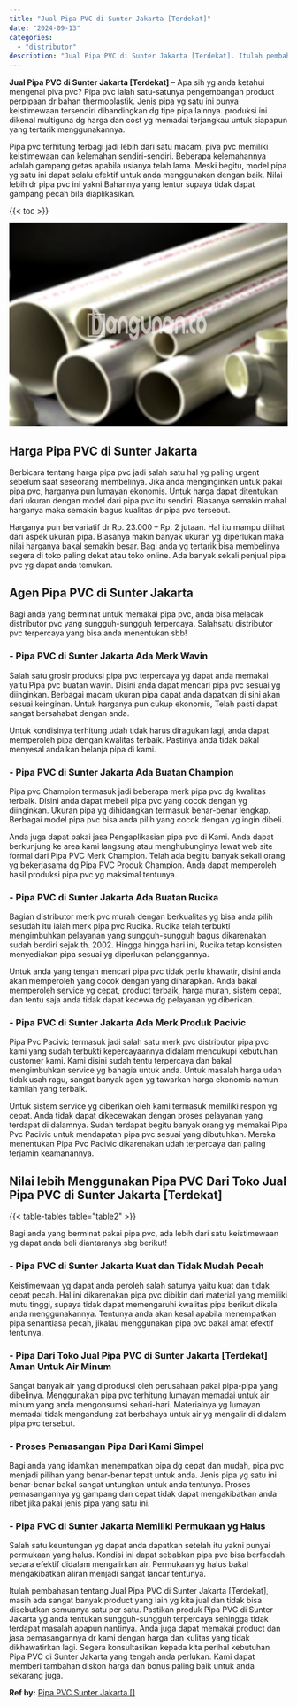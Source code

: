 ```yaml
---
title: "Jual Pipa PVC di Sunter Jakarta [Terdekat]"
date: "2024-09-13"
categories: 
  - "distributor"
description: "Jual Pipa PVC di Sunter Jakarta [Terdekat]. Itulah pembahasan tentang Jual Pipa PVC di Sunter Jakarta [Terdekat], masih ada sangat banyak product yang lain..."
---
```


**Jual Pipa PVC di Sunter Jakarta \[Terdekat\]** – Apa sih yg anda ketahui mengenai piva pvc? Pipa pvc ialah satu-satunya pengembangan product perpipaan dr bahan thermoplastik. Jenis pipa yg satu ini punya keistimewaan tersendiri dibandingkan dg tipe pipa lainnya. produksi ini dikenal multiguna dg harga dan cost yg memadai terjangkau untuk siapapun yang tertarik menggunakannya.

Pipa pvc terhitung terbagi jadi lebih dari satu macam, piva pvc memiliki keistimewaan dan kelemahan sendiri-sendiri. Beberapa kelemahannya adalah gampang getas apabila usianya telah lama. Meski begitu, model pipa yg satu ini dapat selalu efektif untuk anda menggunakan dengan baik. Nilai lebih dr pipa pvc ini yakni Bahannya yang lentur supaya tidak dapat gampang pecah bila diaplikasikan.

{{< toc >}}

![Jual Pipa PVC di Sunter Jakarta [Terdekat]](/images/jaul-pipa-pvc-24.png)

## Harga Pipa PVC di Sunter Jakarta

Berbicara tentang harga pipa pvc jadi salah satu hal yg paling urgent sebelum saat seseorang membelinya. Jika anda menginginkan untuk pakai pipa pvc, harganya pun lumayan ekonomis. Untuk harga dapat ditentukan dari ukuran dengan model dari pipa pvc itu sendiri. Biasanya semakin mahal harganya maka semakin bagus kualitas dr pipa pvc tersebut.

Harganya pun bervariatif dr Rp. 23.000 – Rp. 2 jutaan. Hal itu mampu dilihat dari aspek ukuran pipa. Biasanya makin banyak ukuran yg diperlukan maka nilai harganya bakal semakin besar. Bagi anda yg tertarik bisa membelinya segera di toko paling dekat atau toko online. Ada banyak sekali penjual pipa pvc yg dapat anda temukan.

## Agen Pipa PVC di Sunter Jakarta

Bagi anda yang berminat untuk memakai pipa pvc, anda bisa melacak distributor pvc yang sungguh-sungguh terpercaya. Salahsatu distributor pvc terpercaya yang bisa anda menentukan sbb!

### \- Pipa PVC di Sunter Jakarta Ada Merk Wavin

Salah satu grosir produksi pipa pvc terpercaya yg dapat anda memakai yaitu Pipa pvc buatan wavin. Disini anda dapat mencari pipa pvc sesuai yg diinginkan. Berbagai macam ukuran pipa dapat anda dapatkan di sini akan sesuai keinginan. Untuk harganya pun cukup ekonomis, Telah pasti dapat sangat bersahabat dengan anda.

Untuk kondisinya terhitung udah tidak harus diragukan lagi, anda dapat memperoleh pipa dengan kwalitas terbaik. Pastinya anda tidak bakal menyesal andaikan belanja pipa di kami.

### \- Pipa PVC di Sunter Jakarta Ada Buatan Champion

Pipa pvc Champion termasuk jadi beberapa merk pipa pvc dg kwalitas terbaik. Disini anda dapat mebeli pipa pvc yang cocok dengan yg diinginkan. Ukuran pipa yg dihidangkan termasuk benar-benar lengkap. Berbagai model pipa pvc bisa anda pilih yang cocok dengan yg ingin dibeli.

Anda juga dapat pakai jasa Pengaplikasian pipa pvc di Kami. Anda dapat berkunjung ke area kami langsung atau menghubunginya lewat web site formal dari Pipa PVC Merk Champion. Telah ada begitu banyak sekali orang yg bekerjasama dg Pipa PVC Produk Champion. Anda dapat memperoleh hasil produksi pipa pvc yg maksimal tentunya.

### \- Pipa PVC di Sunter Jakarta Ada Buatan Rucika

Bagian distributor merk pvc murah dengan berkualitas yg bisa anda pilih sesudah itu ialah merk pipa pvc Rucika. Rucika telah terbukti mengimbuhkan pelayanan yang sungguh-sungguh bagus dikarenakan sudah berdiri sejak th. 2002. Hingga hingga hari ini, Rucika tetap konsisten menyediakan pipa sesuai yg diperlukan pelanggannya.

Untuk anda yang tengah mencari pipa pvc tidak perlu khawatir, disini anda akan memperoleh yang cocok dengan yang diharapkan. Anda bakal memperoleh service yg cepat, product terbaik, harga murah, sistem cepat, dan tentu saja anda tidak dapat kecewa dg pelayanan yg diberikan.

### \- Pipa PVC di Sunter Jakarta Ada Merk Produk Pacivic

Pipa Pvc Pacivic termasuk jadi salah satu merk pvc distributor pipa pvc kami yang sudah terbukti kepercayaannya didalam mencukupi kebutuhan customer kami. Kami disini sudah tentu terpercaya dan bakal mengimbuhkan service yg bahagia untuk anda. Untuk masalah harga udah tidak usah ragu, sangat banyak agen yg tawarkan harga ekonomis namun kamilah yang terbaik.

Untuk sistem service yg diberikan oleh kami termasuk memiliki respon yg cepat. Anda tidak dapat dikecewakan dengan proses pelayanan yang terdapat di dalamnya. Sudah terdapat begitu banyak orang yg memakai Pipa Pvc Pacivic untuk mendapatan pipa pvc sesuai yang dibutuhkan. Mereka menentukan Pipa Pvc Pacivic dikarenakan udah terpercaya dan paling terjamin keamanannya.

## Nilai lebih Menggunakan Pipa PVC Dari Toko Jual Pipa PVC di Sunter Jakarta \[Terdekat\]

{{< table-tables table="table2" >}}

Bagi anda yang berminat pakai pipa pvc, ada lebih dari satu keistimewaan yg dapat anda beli diantaranya sbg berikut!

### \- Pipa PVC di Sunter Jakarta Kuat dan Tidak Mudah Pecah

Keistimewaan yg dapat anda peroleh salah satunya yaitu kuat dan tidak cepat pecah. Hal ini dikarenakan pipa pvc dibikin dari material yang memiliki mutu tinggi, supaya tidak dapat memengaruhi kwalitas pipa berikut dikala anda menggunakannya. Tentunya anda akan kesal apabila menempatkan pipa senantiasa pecah, jikalau menggunakan pipa pvc bakal amat efektif tentunya.

### \- Pipa Dari Toko Jual Pipa PVC di Sunter Jakarta \[Terdekat\] Aman Untuk Air Minum

Sangat banyak air yang diproduksi oleh perusahaan pakai pipa-pipa yang dibelinya. Menggunakan pipa pvc terhitung lumayan memadai untuk air minum yang anda mengonsumsi sehari-hari. Materialnya yg lumayan memadai tidak mengandung zat berbahaya untuk air yg mengalir di didalam pipa pvc tersebut.

### \- Proses Pemasangan Pipa Dari Kami Simpel

Bagi anda yang idamkan menempatkan pipa dg cepat dan mudah, pipa pvc menjadi pilihan yang benar-benar tepat untuk anda. Jenis pipa yg satu ini benar-benar bakal sangat untungkan untuk anda tentunya. Proses pemasangannya yg gampang dan cepat tidak dapat mengakibatkan anda ribet jika pakai jenis pipa yang satu ini.

### \- Pipa PVC di Sunter Jakarta Memiliki Permukaan yg Halus

Salah satu keuntungan yg dapat anda dapatkan setelah itu yakni punyai permukaan yang halus. Kondisi ini dapat sebabkan pipa pvc bisa berfaedah secara efektif didalam mengalirkan air. Permukaan yg halus bakal mengakibatkan aliran menjadi sangat lancar tentunya.

Itulah pembahasan tentang Jual Pipa PVC di Sunter Jakarta \[Terdekat\], masih ada sangat banyak product yang lain yg kita jual dan tidak bisa disebutkan semuanya satu per satu. Pastikan produk Pipa PVC di Sunter Jakarta yg anda tentukan sungguh-sungguh terpercaya sehingga tidak terdapat masalah apapun nantinya. Anda juga dapat memakai product dan jasa pemasangannya dr kami dengan harga dan kulitas yang tidak dikhawatirkan lagi. Segera konsultasikan kepada kita perihal kebutuhan Pipa PVC di Sunter Jakarta yang tengah anda perlukan. Kami dapat memberi tambahan diskon harga dan bonus paling baik untuk anda sekarang juga.

**Ref by:** [Pipa PVC Sunter Jakarta []](https://id.wikipedia.org/wiki/Pipa)

